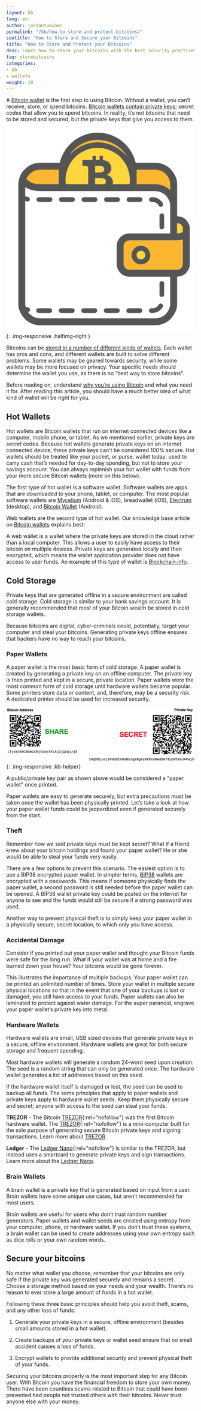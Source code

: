 ```yaml
---
layout: kb
lang: en
author: jordantuwiner
permalink: "/kb/how-to-store-and-protect-bitcoins/"
seotitle: "How to Store and Secure your Bitcoins"
title: "How to Store and Protect your Bitcoins"
desc: Learn how to store your bitcoins with the best security practices in order to protect them from scammers and hackers.  
faq: storebitcoins
categories: 
- kb
- wallets
weight: 10
---
```

A [Bitcoin wallet](/kb/what-is-a-bitcoin-wallet/) is the first step to using Bitcoin. Without a wallet, you can’t receive, store, or spend bitcoins. [Bitcoin wallets contain private keys](/kb/what-is-a-bitcoin-private-key/); secret codes that allow you to spend bitcoins. In reality, it’s not bitcoins that need to be stored and secured, but the private keys that give you access to them.

![how to buy bitcoin](/img/icons/wallet3.png){: .img-responsive .halfimg-right }

Bitcoins can be [stored in a number of different kinds of wallets](https://bitcoin.org/en/choose-your-wallet). Each wallet has pros and cons, and different wallets are built to solve different problems. Some wallets may be geared towards security, while some wallets may be more focused on privacy. Your specific needs should determine the wallet you use, as there is no “best way to store bitcoins”.

Before reading on, understand [why you’re using Bitcoin](http://www.coindesk.com/information/why-use-bitcoin/) and what you need it for. After reading this article, you should have a much better idea of what kind of wallet will be right for you.

## Hot Wallets

Hot wallets are Bitcoin wallets that run on internet connected devices like a computer, mobile phone, or tablet. As we mentioned earlier, private keys are _secret_ codes. Because hot wallets generate private keys on an internet connected device, these private keys can’t be considered 100% secure. Hot wallets should be treated like your pocket, or purse, wallet today: used to carry cash that’s needed for day-to-day spending, but not to store your savings account. You can always replenish your hot wallet with funds from your more secure Bitcoin wallets (more on this below). 

The first type of hot wallet is a software wallet. Software wallets are apps that are downloaded to your phone, tablet, or computer. The most popular software wallets are [Mycelium](/wallets/mycelium/) (Android & iOS), breadwallet (iOS), [Electrum](/wallets/electrum/) (desktop), and [Bitcoin Wallet](/wallets/bitcoin-wallet/) (Android).

Web wallets are the second type of hot wallet. Our knowledge base article on [Bitcoin wallets](/kb/what-is-a-bitcoin-wallet/) explains best:  

A web wallet is a wallet where the private keys are stored in the cloud rather than a local computer. This allows a user to easily have access to their bitcoin on multiple devices. Private keys are generated locally and then encrypted, which means the wallet application provider does not have access to user funds. An example of this type of wallet is [Blockchain.info](/wallets/blockchain-info/).  

## Cold Storage

Private keys that are generated offline in a secure environment are called cold storage. Cold storage is similar to your bank savings account. It is generally recommended that most of your Bitcoin wealth be stored in cold storage wallets. 

Because bitcoins are digital, cyber-criminals could, potentially, target your computer and steal your bitcoins. Generating private keys offline ensures that hackers have no way to reach your bitcoins. 


### Paper Wallets   
A paper wallet is the most basic form of cold storage. A paper wallet is created by generating a private key on an offline computer. The private key is then printed and kept in a secure, private location. Paper wallets were the most common form of cold storage until hardware wallets became popular. Some printers store data or content, and, therefore, may be a security risk. A dedicated printer should be used for increased security.

![bitcoin paper wallet](/img/kb/pk.png){: .img-responsive .kb-helper}

<div class="caption-kb">A public/private key pair as shown above would be considered a "paper wallet" once printed.</div>

Paper wallets are easy to generate securely, but extra precautions must be taken once the wallet has been physically printed. Let’s take a look at how your paper wallet funds could be jeopardized even if generated securely from the start.

### Theft

Remember how we said private keys must be kept secret? What if a friend knew about your bitcoin holdings and found your paper wallet? He or she would be able to steal your funds very easily.  

There are a few options to prevent this scenario. The easiest option is to use a BIP38 encrypted paper wallet. In simpler terms, [BIP38](https://bitcoinpaperwallet.com/bip38-password-encrypted-wallets/) wallets are encrypted with a passwords. This means if someone physically finds the paper wallet, a second password is still needed before the paper wallet can be opened. A BIP38 wallet private key could be posted on the internet for anyone to see and the funds would still be secure if a strong password was used.  

Another way to prevent physical theft is to simply keep your paper wallet in a physically secure, secret location, to which only you have access.

### Accidental Damage  
Consider if you printed out your paper wallet and thought your Bitcoin funds were safe for the long run. What if your wallet was at home and a fire burned down your house? Your bitcoins would be gone forever.  

This illustrates the importance of multiple backups. Your paper wallet can be printed an unlimited number of times. Store your wallet in multiple secure physical locations so that in the event that one of your backups is lost or damaged, you still have access to your funds. Paper wallets can also be laminated to protect against water damage. For the super paranoid, engrave your paper wallet’s private key into metal.

### Hardware Wallets

Hardware wallets are small, USB sized devices that generate private keys in a secure, offline environment. Hardware wallets are great for both secure storage and frequent spending.  

Most hardware wallets will generate a random 24-word seed upon creation. The seed is a random string that can only be generated once. The hardware wallet generates a list of addresses based on this seed.

If the hardware wallet itself is damaged or lost, the seed can be used to backup all funds. The same principles that apply to paper wallets and private keys apply to hardware wallet seeds. Keep them physically secure and secret; anyone with access to the seed can steal your funds.

**TREZOR** - The Bitcoin [TREZOR](http://buybitcoinww.co/TREZOR_Wallet){:rel="nofollow"} was the first Bitcoin hardware wallet. The [TREZOR](http://buybitcoinww.co/TREZOR_Wallet){:rel="nofollow"} is a mini-computer built for the sole purpose of generating secure Bitcoin private keys and signing transactions. Learn more about [TREZOR](/wallets/trezor/). 

**Ledger** - The [Ledger Nano](http://buybitcoinww.co/Ledger_Wallet){:rel="nofollow"} is similar to the TREZOR, but instead uses a smartcard to generate private keys and sign transactions. Learn more about the [Ledger Nano](/wallets/ledger-nano/).

### Brain Wallets

A brain wallet is a private key that is generated based on input from a user. Brain wallets have some unique use cases, but aren’t recommended for most users.  

Brain wallets are useful for users who don’t trust random number generators. Paper wallets and wallet seeds are created using entropy from your computer, phone, or hardware wallet. If you don’t trust these systems, a brain wallet can be used to create addresses using your own entropy such as dice rolls or your own random words.

## Secure your bitcoins

No matter what wallet you choose, remember that your bitcoins are only safe if the private key was generated securely and remains a secret. Choose a storage method based on your needs and your wealth. There’s no reason to ever store a large amount of funds in a hot wallet.

Following these three basic principles should help you avoid theft, scams, and any other loss of funds:

1) Generate your private keys in a secure, offline environment (besides small amounts stored in a hot wallet).

2) Create backups of your private keys or wallet seed ensure that no small accident causes a loss of funds.

3) Encrypt wallets to provide additional security and prevent physical theft of your funds.

Securing your bitcoins properly is the most important step for any Bitcoin user. With Bitcoin you have the financial freedom to store your own money. There have been countless scams related to Bitcoin that could have been prevented had people not trusted others with their bitcoins. Never trust anyone else with your money.